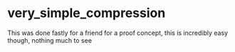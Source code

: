 # very_simple_compression
This was done fastly for a friend for a proof concept, this is incredibly easy though, nothing much to see
